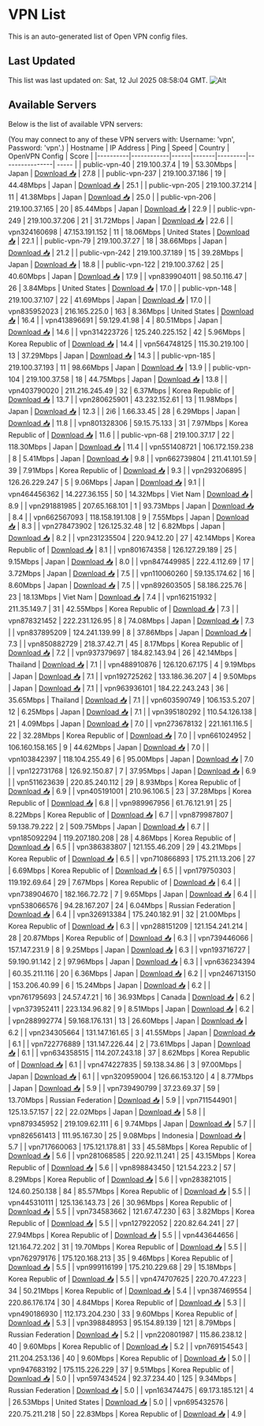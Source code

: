 # VPN List

This is an auto-generated list of Open VPN config files.

## Last Updated

This list was last updated on: Sat, 12 Jul 2025 08:58:04 GMT.
![Alt](https://repobeats.axiom.co/api/embed/186b98318ef1479477931607c1ad7d823f12451f.svg "Repobeats analytics image")

## Available Servers

Below is the list of available VPN servers:

(You may connect to any of these VPN servers with: Username: 'vpn', Password: 'vpn'.)
| Hostname | IP Address | Ping | Speed | Country | OpenVPN Config | Score |
|----------|------------|------|-------|---------|----------------| ----- |
| public-vpn-40 | 219.100.37.4 | 19 | 53.30Mbps | Japan | [Download 📥](./configs/server_0_JP.ovpn) | 27.8 |
| public-vpn-237 | 219.100.37.186 | 19 | 44.48Mbps | Japan | [Download 📥](./configs/server_1_JP.ovpn) | 25.1 |
| public-vpn-205 | 219.100.37.214 | 11 | 41.38Mbps | Japan | [Download 📥](./configs/server_2_JP.ovpn) | 25.0 |
| public-vpn-206 | 219.100.37.165 | 20 | 85.44Mbps | Japan | [Download 📥](./configs/server_3_JP.ovpn) | 22.9 |
| public-vpn-249 | 219.100.37.206 | 21 | 31.72Mbps | Japan | [Download 📥](./configs/server_4_JP.ovpn) | 22.6 |
| vpn324160698 | 47.153.191.152 | 11 | 18.06Mbps | United States | [Download 📥](./configs/server_5_US.ovpn) | 22.1 |
| public-vpn-79 | 219.100.37.27 | 18 | 38.66Mbps | Japan | [Download 📥](./configs/server_6_JP.ovpn) | 21.2 |
| public-vpn-242 | 219.100.37.189 | 15 | 39.28Mbps | Japan | [Download 📥](./configs/server_7_JP.ovpn) | 18.8 |
| public-vpn-122 | 219.100.37.62 | 25 | 40.60Mbps | Japan | [Download 📥](./configs/server_8_JP.ovpn) | 17.9 |
| vpn839904011 | 98.50.116.47 | 26 | 3.84Mbps | United States | [Download 📥](./configs/server_9_US.ovpn) | 17.0 |
| public-vpn-148 | 219.100.37.107 | 22 | 41.69Mbps | Japan | [Download 📥](./configs/server_10_JP.ovpn) | 17.0 |
| vpn835952023 | 216.165.225.0 | 163 | 8.36Mbps | United States | [Download 📥](./configs/server_11_US.ovpn) | 16.4 |
| vpn413896691 | 59.129.41.98 | 4 | 80.51Mbps | Japan | [Download 📥](./configs/server_12_JP.ovpn) | 14.6 |
| vpn314223726 | 125.240.225.152 | 42 | 5.96Mbps | Korea Republic of | [Download 📥](./configs/server_13_KR.ovpn) | 14.4 |
| vpn564748125 | 115.30.219.100 | 13 | 37.29Mbps | Japan | [Download 📥](./configs/server_14_JP.ovpn) | 14.3 |
| public-vpn-185 | 219.100.37.193 | 11 | 98.66Mbps | Japan | [Download 📥](./configs/server_15_JP.ovpn) | 13.9 |
| public-vpn-104 | 219.100.37.58 | 18 | 44.75Mbps | Japan | [Download 📥](./configs/server_16_JP.ovpn) | 13.8 |
| vpn403790020 | 211.216.245.49 | 32 | 6.37Mbps | Korea Republic of | [Download 📥](./configs/server_17_KR.ovpn) | 13.7 |
| vpn280625901 | 43.232.152.61 | 13 | 11.98Mbps | Japan | [Download 📥](./configs/server_18_JP.ovpn) | 12.3 |
| 2i6 | 1.66.33.45 | 28 | 6.29Mbps | Japan | [Download 📥](./configs/server_19_JP.ovpn) | 11.8 |
| vpn801328306 | 59.15.75.133 | 31 | 7.97Mbps | Korea Republic of | [Download 📥](./configs/server_20_KR.ovpn) | 11.6 |
| public-vpn-68 | 219.100.37.17 | 22 | 118.30Mbps | Japan | [Download 📥](./configs/server_21_JP.ovpn) | 11.4 |
| vpn551408721 | 106.172.159.238 | 8 | 5.41Mbps | Japan | [Download 📥](./configs/server_22_JP.ovpn) | 9.8 |
| vpn662739804 | 211.41.101.59 | 39 | 7.91Mbps | Korea Republic of | [Download 📥](./configs/server_23_KR.ovpn) | 9.3 |
| vpn293206895 | 126.26.229.247 | 5 | 9.06Mbps | Japan | [Download 📥](./configs/server_24_JP.ovpn) | 9.1 |
| vpn464456362 | 14.227.36.155 | 50 | 14.32Mbps | Viet Nam | [Download 📥](./configs/server_25_VN.ovpn) | 8.9 |
| vpn291881985 | 207.65.168.101 | 1 | 93.73Mbps | Japan | [Download 📥](./configs/server_26_JP.ovpn) | 8.4 |
| vpn662567093 | 118.158.191.108 | 9 | 7.55Mbps | Japan | [Download 📥](./configs/server_27_JP.ovpn) | 8.3 |
| vpn278473902 | 126.125.32.48 | 12 | 6.82Mbps | Japan | [Download 📥](./configs/server_28_JP.ovpn) | 8.2 |
| vpn231235504 | 220.94.12.20 | 27 | 42.14Mbps | Korea Republic of | [Download 📥](./configs/server_29_KR.ovpn) | 8.1 |
| vpn801674358 | 126.127.29.189 | 25 | 9.15Mbps | Japan | [Download 📥](./configs/server_30_JP.ovpn) | 8.0 |
| vpn847449985 | 222.4.112.69 | 17 | 3.72Mbps | Japan | [Download 📥](./configs/server_31_JP.ovpn) | 7.5 |
| vpn110060260 | 59.135.174.62 | 16 | 8.60Mbps | Japan | [Download 📥](./configs/server_32_JP.ovpn) | 7.5 |
| vpn892603505 | 58.186.225.76 | 23 | 18.13Mbps | Viet Nam | [Download 📥](./configs/server_33_VN.ovpn) | 7.4 |
| vpn162151932 | 211.35.149.7 | 31 | 42.55Mbps | Korea Republic of | [Download 📥](./configs/server_34_KR.ovpn) | 7.3 |
| vpn878321452 | 222.231.126.95 | 8 | 74.08Mbps | Japan | [Download 📥](./configs/server_35_JP.ovpn) | 7.3 |
| vpn837895209 | 124.241.139.99 | 8 | 37.86Mbps | Japan | [Download 📥](./configs/server_36_JP.ovpn) | 7.3 |
| vpn850882729 | 218.37.42.71 | 45 | 8.17Mbps | Korea Republic of | [Download 📥](./configs/server_37_KR.ovpn) | 7.2 |
| vpn937379697 | 184.82.143.94 | 26 | 42.14Mbps | Thailand | [Download 📥](./configs/server_38_TH.ovpn) | 7.1 |
| vpn488910876 | 126.120.67.175 | 4 | 9.19Mbps | Japan | [Download 📥](./configs/server_39_JP.ovpn) | 7.1 |
| vpn192725262 | 133.186.36.207 | 4 | 9.50Mbps | Japan | [Download 📥](./configs/server_40_JP.ovpn) | 7.1 |
| vpn963936101 | 184.22.243.243 | 36 | 35.65Mbps | Thailand | [Download 📥](./configs/server_41_TH.ovpn) | 7.1 |
| vpn603590749 | 106.153.5.207 | 12 | 6.25Mbps | Japan | [Download 📥](./configs/server_42_JP.ovpn) | 7.1 |
| vpn395180292 | 110.54.126.138 | 21 | 4.09Mbps | Japan | [Download 📥](./configs/server_43_JP.ovpn) | 7.0 |
| vpn273678132 | 221.161.116.5 | 22 | 32.28Mbps | Korea Republic of | [Download 📥](./configs/server_44_KR.ovpn) | 7.0 |
| vpn661024952 | 106.160.158.165 | 9 | 44.62Mbps | Japan | [Download 📥](./configs/server_45_JP.ovpn) | 7.0 |
| vpn103842397 | 118.104.255.49 | 6 | 95.00Mbps | Japan | [Download 📥](./configs/server_46_JP.ovpn) | 7.0 |
| vpn122731768 | 126.92.150.87 | 7 | 37.95Mbps | Japan | [Download 📥](./configs/server_47_JP.ovpn) | 6.9 |
| vpn511623639 | 220.85.240.112 | 29 | 8.93Mbps | Korea Republic of | [Download 📥](./configs/server_48_KR.ovpn) | 6.9 |
| vpn405191001 | 210.96.106.5 | 23 | 37.28Mbps | Korea Republic of | [Download 📥](./configs/server_49_KR.ovpn) | 6.8 |
| vpn989967956 | 61.76.121.91 | 25 | 8.22Mbps | Korea Republic of | [Download 📥](./configs/server_50_KR.ovpn) | 6.7 |
| vpn879987807 | 59.138.79.222 | 2 | 509.75Mbps | Japan | [Download 📥](./configs/server_51_JP.ovpn) | 6.7 |
| vpn185092294 | 119.207.180.208 | 28 | 4.86Mbps | Korea Republic of | [Download 📥](./configs/server_52_KR.ovpn) | 6.5 |
| vpn386383807 | 121.155.46.209 | 29 | 43.21Mbps | Korea Republic of | [Download 📥](./configs/server_53_KR.ovpn) | 6.5 |
| vpn710866893 | 175.211.13.206 | 27 | 6.69Mbps | Korea Republic of | [Download 📥](./configs/server_54_KR.ovpn) | 6.5 |
| vpn179750303 | 119.192.69.64 | 29 | 7.67Mbps | Korea Republic of | [Download 📥](./configs/server_55_KR.ovpn) | 6.4 |
| vpn738904670 | 182.166.72.72 | 7 | 9.65Mbps | Japan | [Download 📥](./configs/server_56_JP.ovpn) | 6.4 |
| vpn538066576 | 94.28.167.207 | 24 | 6.04Mbps | Russian Federation | [Download 📥](./configs/server_57_RU.ovpn) | 6.4 |
| vpn326913384 | 175.240.182.91 | 32 | 21.00Mbps | Korea Republic of | [Download 📥](./configs/server_58_KR.ovpn) | 6.3 |
| vpn288151209 | 121.154.241.214 | 28 | 20.87Mbps | Korea Republic of | [Download 📥](./configs/server_59_KR.ovpn) | 6.3 |
| vpn739446066 | 157.147.231.9 | 8 | 9.25Mbps | Japan | [Download 📥](./configs/server_60_JP.ovpn) | 6.3 |
| vpn193716727 | 59.190.91.142 | 2 | 97.96Mbps | Japan | [Download 📥](./configs/server_61_JP.ovpn) | 6.3 |
| vpn636234394 | 60.35.211.116 | 20 | 6.36Mbps | Japan | [Download 📥](./configs/server_62_JP.ovpn) | 6.2 |
| vpn246713150 | 153.206.40.99 | 6 | 15.24Mbps | Japan | [Download 📥](./configs/server_63_JP.ovpn) | 6.2 |
| vpn761795693 | 24.57.47.21 | 16 | 36.93Mbps | Canada | [Download 📥](./configs/server_64_CA.ovpn) | 6.2 |
| vpn373952411 | 223.134.96.82 | 9 | 8.51Mbps | Japan | [Download 📥](./configs/server_65_JP.ovpn) | 6.2 |
| vpn288992774 | 59.168.176.131 | 13 | 26.60Mbps | Japan | [Download 📥](./configs/server_66_JP.ovpn) | 6.2 |
| vpn234305664 | 131.147.161.65 | 3 | 41.55Mbps | Japan | [Download 📥](./configs/server_67_JP.ovpn) | 6.1 |
| vpn722776889 | 131.147.226.44 | 2 | 73.61Mbps | Japan | [Download 📥](./configs/server_68_JP.ovpn) | 6.1 |
| vpn634358515 | 114.207.243.18 | 37 | 8.62Mbps | Korea Republic of | [Download 📥](./configs/server_69_KR.ovpn) | 6.1 |
| vpn474227835 | 59.138.34.86 | 3 | 97.00Mbps | Japan | [Download 📥](./configs/server_70_JP.ovpn) | 6.1 |
| vpn320959004 | 126.66.153.120 | 4 | 8.77Mbps | Japan | [Download 📥](./configs/server_71_JP.ovpn) | 5.9 |
| vpn739490799 | 37.23.69.37 | 59 | 13.70Mbps | Russian Federation | [Download 📥](./configs/server_72_RU.ovpn) | 5.9 |
| vpn711544901 | 125.13.57.157 | 22 | 22.02Mbps | Japan | [Download 📥](./configs/server_73_JP.ovpn) | 5.8 |
| vpn879345952 | 219.109.62.111 | 6 | 9.74Mbps | Japan | [Download 📥](./configs/server_74_JP.ovpn) | 5.7 |
| vpn826561413 | 111.95.167.30 | 25 | 9.08Mbps | Indonesia | [Download 📥](./configs/server_75_ID.ovpn) | 5.7 |
| vpn717660063 | 175.121.178.81 | 33 | 45.58Mbps | Korea Republic of | [Download 📥](./configs/server_76_KR.ovpn) | 5.6 |
| vpn281068585 | 220.92.11.241 | 25 | 43.15Mbps | Korea Republic of | [Download 📥](./configs/server_77_KR.ovpn) | 5.6 |
| vpn898843450 | 121.54.223.2 | 57 | 8.29Mbps | Korea Republic of | [Download 📥](./configs/server_78_KR.ovpn) | 5.6 |
| vpn283821015 | 124.60.250.138 | 84 | 85.57Mbps | Korea Republic of | [Download 📥](./configs/server_79_KR.ovpn) | 5.5 |
| vpn445310111 | 125.136.143.73 | 26 | 30.96Mbps | Korea Republic of | [Download 📥](./configs/server_80_KR.ovpn) | 5.5 |
| vpn734583662 | 121.67.47.230 | 63 | 3.82Mbps | Korea Republic of | [Download 📥](./configs/server_81_KR.ovpn) | 5.5 |
| vpn127922052 | 220.82.64.241 | 27 | 27.94Mbps | Korea Republic of | [Download 📥](./configs/server_82_KR.ovpn) | 5.5 |
| vpn443644656 | 121.164.72.202 | 31 | 19.70Mbps | Korea Republic of | [Download 📥](./configs/server_83_KR.ovpn) | 5.5 |
| vpn762979176 | 175.120.168.213 | 35 | 9.46Mbps | Korea Republic of | [Download 📥](./configs/server_84_KR.ovpn) | 5.5 |
| vpn999116199 | 175.210.229.68 | 29 | 15.18Mbps | Korea Republic of | [Download 📥](./configs/server_85_KR.ovpn) | 5.5 |
| vpn474707625 | 220.70.47.223 | 34 | 50.21Mbps | Korea Republic of | [Download 📥](./configs/server_86_KR.ovpn) | 5.4 |
| vpn387469554 | 220.86.176.174 | 30 | 4.84Mbps | Korea Republic of | [Download 📥](./configs/server_87_KR.ovpn) | 5.3 |
| vpn490186930 | 112.173.204.230 | 33 | 9.60Mbps | Korea Republic of | [Download 📥](./configs/server_88_KR.ovpn) | 5.3 |
| vpn398848953 | 95.154.89.139 | 121 | 8.79Mbps | Russian Federation | [Download 📥](./configs/server_89_RU.ovpn) | 5.2 |
| vpn220801987 | 115.86.238.12 | 40 | 9.60Mbps | Korea Republic of | [Download 📥](./configs/server_90_KR.ovpn) | 5.2 |
| vpn769154543 | 211.204.253.136 | 40 | 9.60Mbps | Korea Republic of | [Download 📥](./configs/server_91_KR.ovpn) | 5.0 |
| vpn947683192 | 175.115.226.229 | 37 | 9.51Mbps | Korea Republic of | [Download 📥](./configs/server_92_KR.ovpn) | 5.0 |
| vpn597434524 | 92.37.234.40 | 125 | 9.34Mbps | Russian Federation | [Download 📥](./configs/server_93_RU.ovpn) | 5.0 |
| vpn163474475 | 69.173.185.121 | 4 | 26.53Mbps | United States | [Download 📥](./configs/server_94_US.ovpn) | 5.0 |
| vpn695432576 | 220.75.211.218 | 50 | 22.83Mbps | Korea Republic of | [Download 📥](./configs/server_95_KR.ovpn) | 4.9 |
